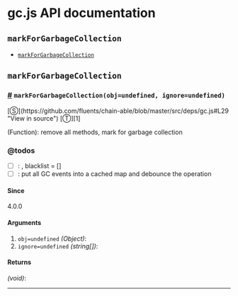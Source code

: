 # gc.js API documentation

<!-- div class="toc-container" -->

<!-- div -->

## `markForGarbageCollection`
* <a href="#markForGarbageCollection">`markForGarbageCollection`</a>

<!-- /div -->

<!-- /div -->

<!-- div class="doc-container" -->

<!-- div -->

## `markForGarbageCollection`

<!-- div -->

<h3 id="markForGarbageCollection"><a href="#markForGarbageCollection">#</a>&nbsp;<code>markForGarbageCollection(obj=undefined, ignore=undefined)</code></h3>
[&#x24C8;](https://github.com/fluents/chain-able/blob/master/src/deps/gc.js#L29 "View in source") [&#x24C9;][1]

(Function): remove all methods, mark for garbage collection


### @todos 

- [ ] : , blacklist = []
- [ ] : put all GC events into a cached map and debounce the operation
 
#### Since
4.0.0

#### Arguments
1. `obj=undefined` *(Object)*:
2. `ignore=undefined` *(string&#91;&#93;)*:

#### Returns
*(void)*:

---

<!-- /div -->

<!-- /div -->

<!-- /div -->

 [1]: #markforgarbagecollection "Jump back to the TOC."
